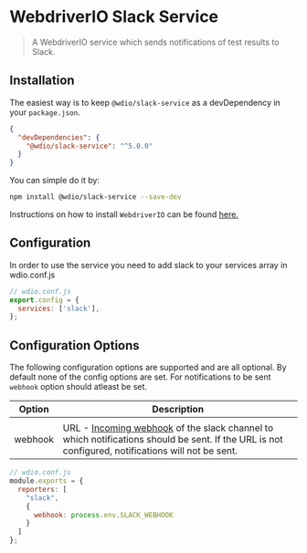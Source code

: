 # WebdriverIO Slack Service

> A WebdriverIO service which sends notifications of test results to Slack.

## Installation

The easiest way is to keep `@wdio/slack-service` as a devDependency in your `package.json`.

```json
{
  "devDependencies": {
    "@wdio/slack-service": "^5.0.0"
  }
}
```

You can simple do it by:

```bash
npm install @wdio/slack-service --save-dev
```

Instructions on how to install `WebdriverIO` can be found [here.](https://webdriver.io/docs/gettingstarted.html)

## Configuration

In order to use the service you need to add slack to your services array in wdio.conf.js

```js
// wdio.conf.js
export.config = {
  services: ['slack'],
};
```

## Configuration Options

The following configuration options are supported and are all optional. By default none of the config options are set.
For notifications to be sent `webhook` option should atleast be set.

| Option  | Description                                                                                                                                                                                 |
| ------- | ------------------------------------------------------------------------------------------------------------------------------------------------------------------------------------------- |
|         |
| webhook | URL - [Incoming webhook](https://api.slack.com/incoming-webhooks) of the slack channel to which notifications should be sent. If the URL is not configured, notifications will not be sent. |

```js
// wdio.conf.js
module.exports = {
  reporters: [
    "slack",
    {
      webhook: process.env.SLACK_WEBHOOK
    }
  ]
};
```
